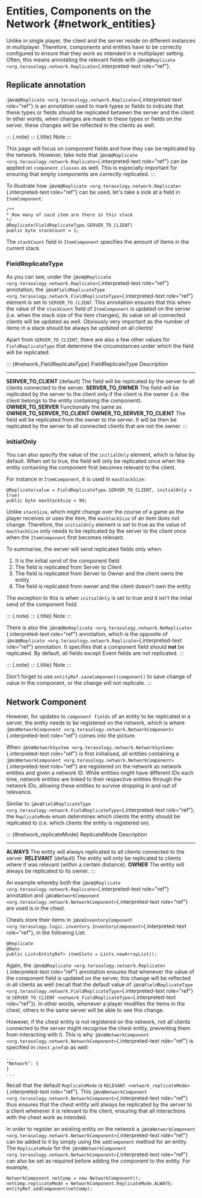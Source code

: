 Entities, Components on the Network {#network_entities}
===================================

Unlike in single player, the client and the server reside on different
instances in multiplayer. Therefore, components and entities have to be
correctly configured to ensure that they work as intended in a
multiplayer setting. Often, this means annotating the relevant fields
with
:java`@Replicate <org.terasology.network.Replicate>`{.interpreted-text
role="ref"}.

Replicate annotation
--------------------

:java`@Replicate <org.terasology.network.Replicate>`{.interpreted-text
role="ref"} is an annotation used to mark types or fields to indicate
that these types or fields should be replicated between the server and
the client. In other words, when changes are made to these types or
fields on the server, these changes will be reflected in the clients as
well.

::: {.note}
::: {.title}
Note
:::

This page will focus on component fields and how they can be replicated
by the network. However, take note that
:java`@Replicate <org.terasology.network.Replicate>`{.interpreted-text
role="ref"} can be applied on `component classes` as well. This is
especially important for ensuring that empty components are correctly
replicated.
:::

To illustrate how
:java`@Replicate <org.terasology.network.Replicate>`{.interpreted-text
role="ref"} can be used, let\'s take a look at a field in
`ItemComponent`:

``` {.java}
/**
* How many of said item are there in this stack
*/
@Replicate(FieldReplicateType.SERVER_TO_CLIENT)
public byte stackCount = 1;
```

The `stackCount` field in `ItemComponent` specifies the amount of items
in the current stack.

### FieldReplicateType

As you can see, under the
:java`@Replicate <org.terasology.network.Replicate>`{.interpreted-text
role="ref"} annotation, the
:java`FieldReplicateType <org.terasology.network.FieldReplicateType>`{.interpreted-text
role="ref"} element is set to `SERVER_TO_CLIENT`. This annotation
ensures that this when the value of the `stackCount` field of
`ItemComponent` is updated on the server (i.e. when the stack size of
the item changes), its value on all connected clients will be updated as
well. Obviously very important as the number of items in a stack should
be always be updated on all clients!

Apart from `SERVER_TO_CLIENT`, there are also a few other values for
`FieldReplicateType` that determine the circumstances under which the
field will be replicated.

::: {#network_FieldReplicateType}
  FieldReplicateType                  Description
  ----------------------------------- ------------------------------------------------------------------------------------------------------------------------------------------------------------
  **SERVER\_TO\_CLIENT** (default)    The field will be replicated by the server to all clients connected to the server.
  **SERVER\_TO\_OWNER**               The field will be replicated by the server to the client only if the client is the owner (i.e. the client belongs to the entity containing the component).
  **OWNER\_TO\_SERVER**               Functionally the same as **OWNER\_TO\_SERVER\_TO\_CLIENT**
  **OWNER\_TO\_SERVER\_TO\_CLIENT**   The field will be replicated from the owner to the server. It will be then be replicated by the server to all connected clients that are not the owner.
:::

### initialOnly

You can also specify the value of the `initialOnly` element, which is
false by default. When set to true, the field will only be replicated
once when the entity containing the component first becomes relevant to
the client.

For instance in `ItemComponent`, it is used in `maxStackSize`:

``` {.java}
@Replicate(value = FieldReplicateType.SERVER_TO_CLIENT, initialOnly = true)
public byte maxStackSize = 99;
```

Unlike `stackSize`, which might change over the course of a game as the
player receives or uses the item, the `maxStackSize` of an item does not
change. Therefore, the `initialOnly` element is set to true as the value
of `maxStackSize` only needs to be replicated by the server to the
client once when the `ItemComponent` first becomes relevant.

To summarise, the server will send replicated fields only when:

1.  It is the initial send of the component field
2.  The field is replicated from Server to Client
3.  The field is replicated from Server to Owner and the client owns the
    entity
4.  The field is replicated from owner and the client doesn\'t own the
    entity

The exception to this is when `initialOnly` is set to true and it isn\'t
the inital send of the component field.

::: {.note}
::: {.title}
Note
:::

There is also the
:java`@NoReplicate <org.terasology.network.NoReplicate>`{.interpreted-text
role="ref"} annotation, which is the opposite of
:java`@Replicate <org.terasology.network.Replicate>`{.interpreted-text
role="ref"} annotation. It specifies that a component field should
**not** be replicated. By default, all fields except Event fields are
not replicated.
:::

::: {.note}
::: {.title}
Note
:::

Don\'t forget to use `entityRef.saveComponent(component)` to save change
of value in the component, or the change will not replicate.
:::

Network Component
-----------------

However, for updates to `component fields` of an entity to be replicated
in a server, the entity needs to be registered on the network, which is
where
:java`NetworkComponent <org.terasology.network.NetworkComponent>`{.interpreted-text
role="ref"} comes into the picture.

When
:java`NetworkSystem <org.terasology.network.NetworkSystem>`{.interpreted-text
role="ref"} is first initialised, all entities containing a
:java`NetworkComponent <org.terasology.network.NetworkComponent>`{.interpreted-text
role="ref"} are registered on the network as network entities and given
a network ID. While entities might have different IDs each time, network
entities are linked to their respective entities through the network
IDs, allowing these entities to survive dropping in and out of
relevance.

Similar to
:java`FieldReplicateType <org.terasology.network.FieldReplicateType>`{.interpreted-text
role="ref"}, the `ReplicateMode` enum determines which clients the
entity should be replicated to (i.e. which clients the entity is
registered on).

::: {#network_replicateMode}
  ReplicateMode            Description
  ------------------------ --------------------------------------------------------------------------------------------------
  **ALWAYS**               The entity will always replicated to all clients connected to the server.
  **RELEVANT** (default)   The entity will only be replicated to clients where it was relevant (within a certain distance).
  **OWNER**                The entity will always be replicated to its owner.
:::

An example whereby both the
:java`@Replicate <org.terasology.network.Replicate>`{.interpreted-text
role="ref"} annotation and
:java`NetworkComponent <org.terasology.network.NetworkComponent>`{.interpreted-text
role="ref"} are used is in the chest.

Chests store their items in
:java`InventoryComponent <org.terasology.logic.inventory.InventoryComponent>`{.interpreted-text
role="ref"}, in the following List:

``` {.java}
@Replicate
@Owns
public List<EntityRef> itemSlots = Lists.newArrayList();
```

Again, the
:java`@Replicate <org.terasology.network.Replicate>`{.interpreted-text
role="ref"} annotation ensures that whenever the value of the component
field is updated on the server, this change will be reflected in all
clients as well (recall that the default value of
:java`FieldReplicateType <org.terasology.network.FieldReplicateType>`{.interpreted-text
role="ref"} is
`SERVER_TO_CLIENT <network_FieldReplicateType>`{.interpreted-text
role="ref"}). In other words, whenever a player modifies the items in
the chest, others in the same server will be able to see this change.

However, if the chest entity is not registered on the network, not all
clients connected to the server might recognise the chest entity,
preventing them from interacting with it. This is why
:java`NetworkComponent <org.terasology.network.NetworkComponent>`{.interpreted-text
role="ref"} is specified in `chest.prefab` as well:

``` {.javascript}
...
"Network": {
}
...
```

Recall that the default `ReplicateMode` is
`RELEVANT <network_replicateMode>`{.interpreted-text role="ref"}. This
:java`NetworkComponent <org.terasology.network.NetworkComponent>`{.interpreted-text
role="ref"} thus ensures that the chest entity will always be replicated
by the server to a client whenever it is relevant to the client,
ensuring that all interactions with the chest work as intended.

In order to register an existing entity on the network a
:java`NetworkComponent <org.terasology.network.NetworkComponent>`{.interpreted-text
role="ref"} can be added to it by simply using the `addComponent` method
for an entity. The `ReplicateMode` for the
:java`NetworkComponent <org.terasology.network.NetworkComponent>`{.interpreted-text
role="ref"} can also be set as required before adding the component to
the entity. For example,

``` {.java}
NetworkComponent netComp = new NetworkComponent();
netComp.replicateMode = NetworkComponent.ReplicateMode.ALWAYS;
entityRef.addComponent(netComp);
```
